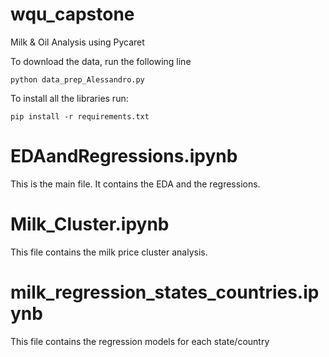 # wqu_capstone
Milk &amp; Oil Analysis using Pycaret

To download the data, run the following line

`python data_prep_Alessandro.py`

To install all the libraries run:

`pip install -r requirements.txt`

# EDAandRegressions.ipynb
This is the main file. It contains the EDA and the regressions.

# Milk_Cluster.ipynb
This file contains the milk price cluster analysis.

# milk_regression_states_countries.ipynb
This file contains the regression models for each state/country
